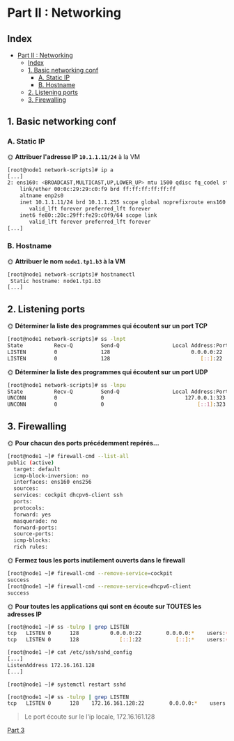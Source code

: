 # Part II : Networking

## Index

- [Part II : Networking](#part-ii--networking)
  - [Index](#index)
  - [1. Basic networking conf](#1-basic-networking-conf)
    - [A. Static IP](#a-static-ip)
    - [B. Hostname](#b-hostname)
  - [2. Listening ports](#2-listening-ports)
  - [3. Firewalling](#3-firewalling)

## 1. Basic networking conf

### A. Static IP

🌞 **Attribuer l'adresse IP `10.1.1.11/24`** à la VM

```bash
[root@node1 network-scripts]# ip a
[...]
2: ens160: <BROADCAST,MULTICAST,UP,LOWER_UP> mtu 1500 qdisc fq_codel state UP group default qlen 1000
    link/ether 00:0c:29:29:c0:f9 brd ff:ff:ff:ff:ff:ff
    altname enp2s0
    inet 10.1.1.11/24 brd 10.1.1.255 scope global noprefixroute ens160
       valid_lft forever preferred_lft forever
    inet6 fe80::20c:29ff:fe29:c0f9/64 scope link 
       valid_lft forever preferred_lft forever
[...]
```

### B. Hostname

🌞 **Attribuer le nom `node1.tp1.b3` à la VM**

```bash
[root@node1 network-scripts]# hostnamectl
 Static hostname: node1.tp1.b3
[...]
 ```

## 2. Listening ports

🌞 **Déterminer la liste des programmes qui écoutent sur un port TCP**

```bash
[root@node1 network-scripts]# ss -lnpt
State          Recv-Q         Send-Q                 Local Address:Port                  Peer Address:Port         Process                                
LISTEN         0              128                          0.0.0.0:22                         0.0.0.0:*             users:(("sshd",pid=753,fd=3))         
LISTEN         0              128                             [::]:22                            [::]:*             users:(("sshd",pid=753,fd=4))
```

🌞 **Déterminer la liste des programmes qui écoutent sur un port UDP**

```bash
[root@node1 network-scripts]# ss -lnpu
State          Recv-Q         Send-Q                 Local Address:Port                 Peer Address:Port        Process                                  
UNCONN         0              0                          127.0.0.1:323                       0.0.0.0:*            users:(("chronyd",pid=670,fd=5))        
UNCONN         0              0                              [::1]:323                          [::]:*            users:(("chronyd",pid=670,fd=6))
```

## 3. Firewalling

🌞 **Pour chacun des ports précédemment repérés...**

```bash
[root@node1 ~]# firewall-cmd --list-all
public (active)
  target: default
  icmp-block-inversion: no
  interfaces: ens160 ens256
  sources: 
  services: cockpit dhcpv6-client ssh
  ports: 
  protocols: 
  forward: yes
  masquerade: no
  forward-ports: 
  source-ports: 
  icmp-blocks: 
  rich rules: 
```

🌞 **Fermez tous les ports inutilement ouverts dans le firewall**

```bash
[root@node1 ~]# firewall-cmd --remove-service=cockpit
success
[root@node1 ~]# firewall-cmd --remove-service=dhcpv6-client
success
```
🌞 **Pour toutes les applications qui sont en écoute sur TOUTES les adresses IP**

```bash
[root@node1 ~]# ss -tulnp | grep LISTEN
tcp   LISTEN 0      128          0.0.0.0:22        0.0.0.0:*    users:(("sshd",pid=753,fd=3))   
tcp   LISTEN 0      128             [::]:22           [::]:*    users:(("sshd",pid=753,fd=4))
```

```bash
[root@node1 ~]# cat /etc/ssh/sshd_config
[...]
ListenAddress 172.16.161.128
[...]

[root@node1 ~]# systemctl restart sshd
```

```bash
[root@node1 ~]# ss -tulnp | grep LISTEN
tcp   LISTEN 0      128    172.16.161.128:22        0.0.0.0:*    users:(("sshd",pid=1477,fd=3))  
```
> Le port écoute sur le l'ip locale, 172.16.161.128

[Part 3](part3.md)